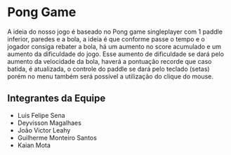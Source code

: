 # Pong Game

A ideia do nosso jogo é baseado no Pong game singleplayer com 1 paddle inferior, paredes e a bola, a ideia é que conforme passe o tempo e o jogador consiga rebater a bola, há um aumento no score acumulado e um aumento da dificuldade do jogo.
Esse aumento de dificuldade se dará pelo aumento da velocidade da bola, haverá a pontuação recorde que caso batida, é atualizada, o controle do paddle se dará pelo teclado (setas) porém no menu também será possível a utilização do clique do mouse.

## Integrantes da Equipe

- Luis Felipe Sena
- Deyvisson Magalhaes
- João Victor Leahy
- Guilherme Monteiro Santos
- Kaian Mota
